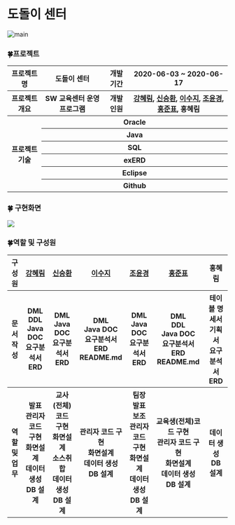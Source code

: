 # 도돌이 센터

![main](https://user-images.githubusercontent.com/67256749/85921382-fc058400-b8b6-11ea-92d0-44d5531946dd.png)
### :four_leaf_clover:프로젝트

<table>
  <tr>
    <th>프로젝트명</th>
    <th>도돌이 센터</th>
    <th>개발 기간</th>
    <th>2020-06-03 ~ 2020-06-17</th>
  </tr>
  <tr>
    <th>프로젝트 개요</th>
    <th>SW 교육센터 운영 프로그램</th>
    <th>개발 인원</th>
    <th><a href="https://github.com/harim0235">강혜림</a>, <a href="https://github.com/sexyseunghwan">신승환</a>, <a href="https://github.com/suji-l">이수지</a>, <a href="https://github.com/joyoonkyung">조윤경</a>, <a href="https://github.com/wnsvy4231">홍준표</a>, 홍혜림</th>
  </tr>
  <tr>
    <th rowspan="6">프로젝트 기술</th>
    <th colspan="5">Oracle</th>
 </tr>   
  <tr>
    <th colspan="5">Java</th>
  </tr>  
  <tr>
    <th colspan="5">SQL</th>
  </tr>  
  <tr>
    <th colspan="5">exERD</th>
  </tr>  
  <tr>
    <th colspan="5">Eclipse</th>
  </tr>  
  <tr>
    <th colspan="5">Github</th>
  </tr>
</table>

### :four_leaf_clover: 구현화면
<div><img src="https://user-images.githubusercontent.com/65217717/86288660-39ef0900-bc25-11ea-92f1-5ac23f755168.gif"></div>

### :four_leaf_clover:역할 및 구성원
<table> 
  <tr>
      <th>구성원</th>
      <th><a href="https://github.com/harim0235">강혜림</a></th>
      <th><a href="https://github.com/sexyseunghwan">신승환</a></th>
      <th><a href="https://github.com/suji-l">이수지</a></th>
      <th><a href="https://github.com/joyoonkyung">조윤경</a></th>
      <th><a href="https://github.com/wnsvy4231">홍준표</a></th>
      <th>홍혜림</th>
  </tr>
   <tr>
      <th>문서<br>작성</th>
      <th>DML<br>DDL<br>Java DOC<br>요구분석서<br>ERD</th>
      <th>DML<br>Java DOC<br>요구분석서<br>ERD</th>
      <th>DML<br>Java DOC<br>요구분석서<br>ERD<br>README.md</th>
      <th>DML<br>Java DOC<br>요구분석서<br>ERD</th>
      <th>DML<br>DDL<br>Java DOC<br>요구분석서<br>ERD<br>README.md</th>
      <th>테이블 명세서<br>기획서<br>요구 분석서<br>ERD</th>
  </tr>
    <tr>
      <th>역할<br>및<br>업무</th>
      <th>발표<br>관리자 코드 구현<br>화면설계<br>데이터 생성<br>DB 설계</th>
      <th>교사(전체)코드 구현<br>화면설계<br>소스취합<br>데이터 생성<br>DB 설계</th>
      <th>관리자 코드 구현<br>화면설계<br>데이터 생성<br>DB 설계</th>
      <th>팀장<br>발표 보조<br>관리자 코드 구현<br>화면설계<br>데이터 생성<br>DB 설계</th>
      <th>교육생(전체)코드 구현<br>관리자 코드 구현<br>화면설계<br>데이터 생성<br>DB 설계</th>
      <th>데이터 생성<br>DB 설계</th>
  </tr>
</table>
